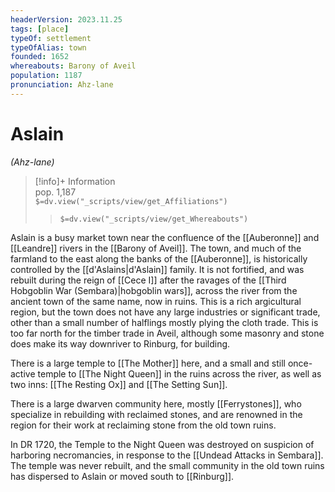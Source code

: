 ```yaml
---
headerVersion: 2023.11.25
tags: [place]
typeOf: settlement
typeOfAlias: town
founded: 1652
whereabouts: Barony of Aveil
population: 1187
pronunciation: Ahz-lane
---
```

# Aslain
*(Ahz-lane)*
>[!info]+ Information  
> pop. 1,187  
> `$=dv.view("_scripts/view/get_Affiliations")`  
>> `$=dv.view("_scripts/view/get_Whereabouts")`

Aslain is a busy market town near the confluence of the [[Auberonne]] and [[Leandre]] rivers in the [[Barony of Aveil]]. The town, and much of the farmland to the east along the banks of the [[Auberonne]], is historically controlled by the [[d'Aslains|d'Aslain]] family. It is not fortified, and was rebuilt during the reign of [[Cece I]] after the ravages of the [[Third Hobgoblin War (Sembara)|hobgoblin wars]], across the river from the ancient town of the same name, now in ruins. This is a rich argicultural region, but the town does not have any large industries or significant trade, other than a small number of halflings mostly plying the cloth trade. This is too far north for the timber trade in Aveil, although some masonry and stone does make its way downriver to Rinburg, for building.

There is a large temple to [[The Mother]] here, and a small and still once-active temple to [[The Night Queen]] in the ruins across the river, as well as two inns: [[The Resting Ox]] and [[The Setting Sun]].

There is a large dwarven community here, mostly [[Ferrystones]], who specialize in rebuilding with reclaimed stones, and are renowned in the region for their work at reclaiming stone from the old town ruins. 

In DR 1720, the Temple to the Night Queen was destroyed on suspicion of harboring necromancies, in response to the [[Undead Attacks in Sembara]]. The temple was never rebuilt, and the small community in the old town ruins has dispersed to Aslain or moved south to [[Rinburg]].